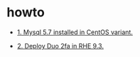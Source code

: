 # howto

* [1. Mysql 5.7 installed in CentOS variant.](mysql57/Readme.md)

* [2. Deploy Duo 2fa in RHE 9.3.](security/duo2fa/Readme.md)
